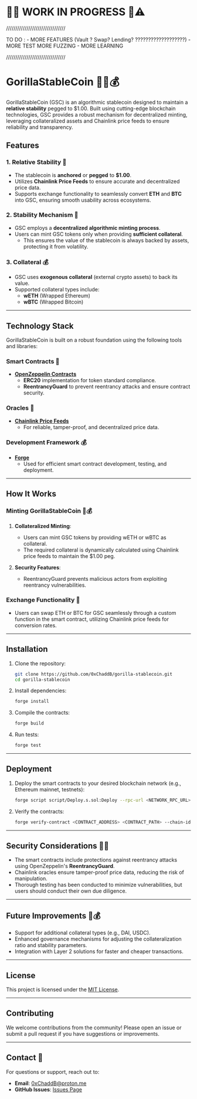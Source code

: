 

# 🚧👷 WORK IN PROGRESS 🚧⚠️ #

////////////////////////////////

TO DO : - MORE FEATURES (Vault ? Swap? Lending? ???????????????????)
        - MORE TEST MORE FUZZING 
        - MORE LEARNING 

////////////////////////////////     


# GorillaStableCoin 🦍🍌💰

GorillaStableCoin (GSC) is an algorithmic stablecoin designed to maintain a **relative stability** pegged to $1.00. Built using cutting-edge blockchain technologies, GSC provides a robust mechanism for decentralized minting, leveraging collateralized assets and Chainlink price feeds to ensure reliability and transparency.

## Features

### 1. **Relative Stability** 🍌
- The stablecoin is **anchored** or **pegged** to **$1.00**.
- Utilizes **Chainlink Price Feeds** to ensure accurate and decentralized price data.
- Supports exchange functionality to seamlessly convert **ETH** and **BTC** into GSC, ensuring smooth usability across ecosystems.

### 2. **Stability Mechanism** 🦍
- GSC employs a **decentralized algorithmic minting process**.
- Users can mint GSC tokens only when providing **sufficient collateral**.
  - This ensures the value of the stablecoin is always backed by assets, protecting it from volatility.

### 3. **Collateral** 💰
- GSC uses **exogenous collateral** (external crypto assets) to back its value.
- Supported collateral types include:
  - **wETH** (Wrapped Ethereum)
  - **wBTC** (Wrapped Bitcoin)

---

## Technology Stack
GorillaStableCoin is built on a robust foundation using the following tools and libraries:

### **Smart Contracts** 🍌
- **[OpenZeppelin Contracts](https://github.com/OpenZeppelin/openzeppelin-contracts)**
  - **ERC20** implementation for token standard compliance.
  - **ReentrancyGuard** to prevent reentrancy attacks and ensure contract security.

### **Oracles** 🦍
- **[Chainlink Price Feeds](https://chain.link/)**
  - For reliable, tamper-proof, and decentralized price data.

### **Development Framework** 💰
- **[Forge](https://book.getfoundry.sh/forge/)**
  - Used for efficient smart contract development, testing, and deployment.

---

## How It Works

### Minting GorillaStableCoin 🍌💰
1. **Collateralized Minting**:
   - Users can mint GSC tokens by providing wETH or wBTC as collateral.
   - The required collateral is dynamically calculated using Chainlink price feeds to maintain the $1.00 peg.

2. **Security Features**:
   - ReentrancyGuard prevents malicious actors from exploiting reentrancy vulnerabilities.

### Exchange Functionality 🦍
- Users can swap ETH or BTC for GSC seamlessly through a custom function in the smart contract, utilizing Chainlink price feeds for conversion rates.

---

## Installation

1. Clone the repository:
   ```bash
   git clone https://github.com/0xChaddB/gorilla-stablecoin.git
   cd gorilla-stablecoin
   ```

2. Install dependencies:
   ```bash
   forge install
   ```

3. Compile the contracts:
   ```bash
   forge build
   ```

4. Run tests:
   ```bash
   forge test
   ```

---

## Deployment

1. Deploy the smart contracts to your desired blockchain network (e.g., Ethereum mainnet, testnets):
   ```bash
   forge script script/Deploy.s.sol:Deploy --rpc-url <NETWORK_RPC_URL> --private-key <PRIVATE_KEY>
   ```

2. Verify the contracts:
   ```bash
   forge verify-contract <CONTRACT_ADDRESS> <CONTRACT_PATH> --chain-id <CHAIN_ID> --etherscan-api-key <API_KEY>
   ```

---

## Security Considerations 🦍🍌
- The smart contracts include protections against reentrancy attacks using OpenZeppelin's **ReentrancyGuard**.
- Chainlink oracles ensure tamper-proof price data, reducing the risk of manipulation.
- Thorough testing has been conducted to minimize vulnerabilities, but users should conduct their own due diligence.

---

## Future Improvements 🍌💰
- Support for additional collateral types (e.g., DAI, USDC).
- Enhanced governance mechanisms for adjusting the collateralization ratio and stability parameters.
- Integration with Layer 2 solutions for faster and cheaper transactions.

---

## License
This project is licensed under the [MIT License](LICENSE).

---

## Contributing
We welcome contributions from the community! Please open an issue or submit a pull request if you have suggestions or improvements.

---

## Contact 🦍
For questions or support, reach out to:
- **Email**: 0xChaddB@proton.me
- **GitHub Issues**: [Issues Page](https://github.com/0xChaddB/gorilla-stablecoin/issues)
